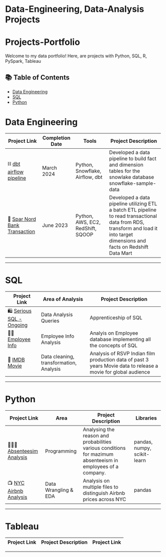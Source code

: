 # Data-Engineering, Data-Analysis Projects


# Projects-Portfolio

Welcome to my data portfolio! Here, are projects with Python, SQL, R, PySpark, Tableau

## 📚 Table of Contents
- [Data Engineering](#data-engineering)
- [SQL](#sql)
- [Python](#python)
<!-- - [Tableau](#tableau) -->

# Data Engineering

| Project Link | Completion Date | Tools | Project Description | 
|---|---|---|---|
| ⛓ [dbt airflow pipeline](https://github.com/sarathchandrikak/Data-Projects/tree/main/dbt-airflow-pipeline) | March 2024| Python, Snowflake, Airflow, dbt | Developed a data pipeline to build fact and dimension tables for the snowlake database snowflake-sample-data |
| 🏦 [Spar Nord Bank Transaction](https://github.com/sarathchandrikak/ETL-Bank-Transcation) | June 2023 | Python, AWS, EC2, RedShift, SQOOP | Developed a data pipeline utilizing ETL a batch ETL pipeline to read transactional data from RDS, transform and load it into target dimensions and facts on Redshift Data Mart |

***

# SQL

| Project Link | Area of Analysis | Project Description | 
|---|---|---|
| 🛍 [Serious SQL - Ongoing](https://github.com/sarathchandrikak/Serious-SQL) | Data Analysis Queries | Apprenticeship of SQL | 
| 👩‍💼 [Employee Info](https://github.com/sarathchandrikak/sql-data-analysis/tree/main/Employee%20Info%20Case%20Study) | Employee Info Analysis | Analyis on Employee database implementing all the concepts of SQL | 
| 🎦 [IMDB Movie](https://github.com/sarathchandrikak/ImDb-Data-Analysis) | Data cleaning, transformation, Analysis | Analysis of RSVP Indian film production data of past 3 years Movie data to release a movie for global audience | 

***

# Python

| Project Link | Area | Project Description | Libraries |    
|---|---|---|---|
| 👩🏻‍💻 [Absenteesim Analysis](https://github.com/sarathchandrikak/Absenteeism-Analysis) | Programming | Analysing the reason and probabilities various conditions for mazimum absenteeism in employees of a company. | pandas, numpy, scikit-learn | 
| 📺 [NYC Airbnb Analysis](https://github.com/sarathchandrikak/Data-Analysis-Projects/tree/main/NYC%20Airbnb%20Data%20Analysis) |   Data Wrangling & EDA | Analysis on multiple files to distinguish Airbnb prices across NYC | pandas |

***

# Tableau

| Project Link | Project Description | Project Link |
|---|---|---|

***


